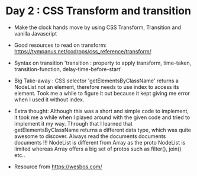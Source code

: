 # Day 2 : CSS Transform and transition

- Make the clock hands move by using CSS Transform, Transition and vanilla Javascript
- Good resources to read on transform: https://tympanus.net/codrops/css_reference/transform/
- Syntax on transition
  'transition : property to apply transform, time-taken, transition-function, delay-time-before-start'

- Big Take-away : CSS selector 'getElementsByClassName' returns a NodeList not an element, therefore needs to use index to access its element. Took me a while to figure it out because it kept giving me error when I used it without index.

- Extra thought: Although this was a short and simple code to implement, it took me a while when I played around with the given code and tried to implement it my way. Through that I learned that getElementsByClassName returns a different data type, which was quite awesome to discover. Always read the documents documents documents !!! NodeList is different from Array as the proto NodeList is limited whereas Array offers a big set of protos such as filter(), join() etc.. 

- Resource from https://wesbos.com/
